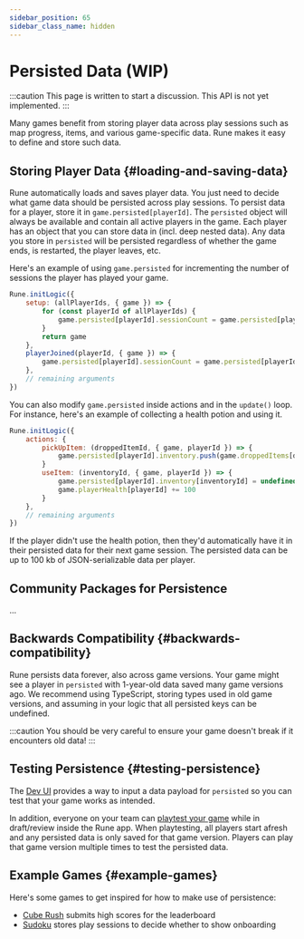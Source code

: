 ```yaml
---
sidebar_position: 65
sidebar_class_name: hidden
---
```


# Persisted Data (WIP)

:::caution
This page is written to start a discussion. This API is not yet implemented.
:::

Many games benefit from storing player data across play sessions such as map progress, items, and various game-specific data. Rune makes it easy to define and store such data.

## Storing Player Data {#loading-and-saving-data}

Rune automatically loads and saves player data. You just need to decide what game data should be persisted across play sessions. To persist data for a player, store it in `game.persisted[playerId]`. The `persisted` object will always be available and contain all active players in the game. Each player has an object that you can store data in (incl. deep nested data). Any data you store in `persisted` will be persisted regardless of whether the game ends, is restarted, the player leaves, etc.

Here's an example of using `game.persisted` for incrementing the number of sessions the player has played your game.

```js
Rune.initLogic({
    setup: (allPlayerIds, { game }) => {
        for (const playerId of allPlayerIds) {
            game.persisted[playerId].sessionCount = game.persisted[playerId].sessionCount || 0
        }
        return game
    },
    playerJoined(playerId, { game }) => {
        game.persisted[playerId].sessionCount = game.persisted[playerId].sessionCount || 0
    },
    // remaining arguments
})
```

You can also modify `game.persisted` inside actions and in the `update()` loop. For instance, here's an example of collecting a health potion and using it.

```js
Rune.initLogic({
    actions: {
        pickUpItem: (droppedItemId, { game, playerId }) => {
            game.persisted[playerId].inventory.push(game.droppedItems[droppedItemId])
        }
        useItem: (inventoryId, { game, playerId }) => {
            game.persisted[playerId].inventory[inventoryId] = undefined
            game.playerHealth[playerId] += 100
        }
    },
    // remaining arguments
})
```

If the player didn't use the health potion, then they'd automatically have it in their persisted data for their next game session. The persisted data can be up to 100 kb of JSON-serializable data per player. 

## Community Packages for Persistence

...

## Backwards Compatibility {#backwards-compatibility}

Rune persists data forever, also across game versions. Your game might see a player in `persisted` with 1-year-old data saved many game versions ago. We recommend using TypeScript, storing types used in old game versions, and assuming in your logic that all persisted keys can be undefined.

:::caution
You should be very careful to ensure your game doesn't break if it encounters old data!
:::


## Testing Persistence {#testing-persistence}

The [Dev UI](../publishing/simulating-multiplayer.md) provides a way to input a data payload for `persisted` so you can test that your game works as intended.

In addition, everyone on your team can [playtest your game](../publishing/collaboration.md) while in draft/review inside the Rune app. When playtesting, all players start afresh and any persisted data is only saved for that game version. Players can play that game version multiple times to test the persisted data.

## Example Games {#example-games}

Here's some games to get inspired for how to make use of persistence:

- [Cube Rush](https://github.com/rune/rune-multiplayer-web-games/tree/staging/examples/cube-rush) submits high scores for the leaderboard
- [Sudoku](https://github.com/rune/rune-multiplayer-web-games/tree/staging/examples/sudoku) stores play sessions to decide whether to show onboarding
